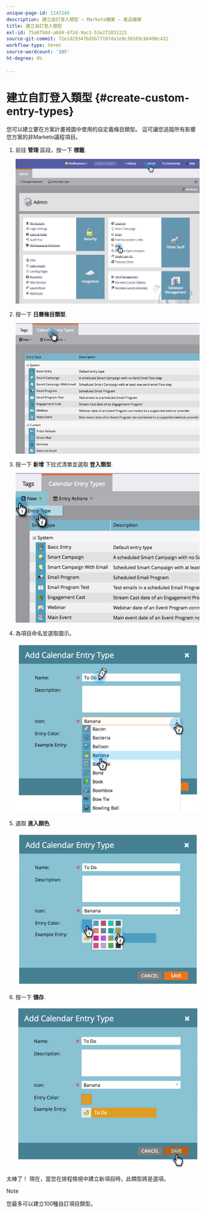 ```yaml
---
unique-page-id: 1147245
description: 建立自訂登入類型 — Marketo檔案 — 產品檔案
title: 建立自訂登入類型
exl-id: 75a0fb0d-a0d4-472d-9ac1-53e2f2831221
source-git-commit: 72e1d29347bd5b77107da1e9c30169cb6490c432
workflow-type: tm+mt
source-wordcount: '105'
ht-degree: 0%

---
```


# 建立自訂登入類型 {#create-custom-entry-types}

您可以建立要在方案計畫視圖中使用的自定義條目類型。 這可讓您追蹤所有影響您方案的非Marketo議程項目。

1. 前往 **管理** 區段，按一下 **標籤**.

   ![](assets/admintags.png)

1. 按一下 **日曆條目類型**.

   ![](assets/image2014-9-15-15-3a41-3a33.png)

1. 按一下 **新增** 下拉式清單並選取 **登入類型**.

   ![](assets/image2014-9-15-15-3a41-3a58.png)

1. 為項目命名並選取圖示。

   ![](assets/image2014-9-15-16-3a11-3a24.png)

1. 選取 **進入顏色**.

   ![](assets/image2014-9-15-16-3a3-3a55.png)

1. 按一下 **儲存**.

   ![](assets/image2014-9-15-16-3a4-3a14.png)

太棒了！ 現在，當您在排程檢視中建立新項目時，此類型將是選項。

>[!NOTE]
>
>您最多可以建立100種自訂項目類型。
